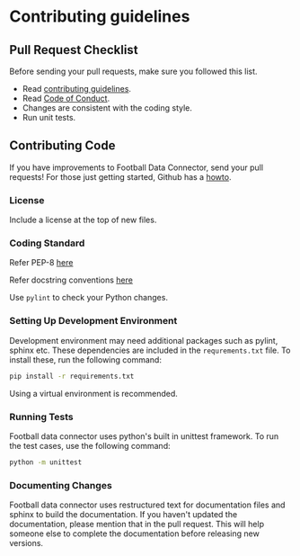# Contributing guidelines

## Pull Request Checklist

Before sending your pull requests, make sure you followed this list.

- Read [contributing guidelines](CONTRIBUTING.md).
- Read [Code of Conduct](code-of-conduct.md).
- Changes are consistent with the coding style.
- Run unit tests.

## Contributing Code

If you have improvements to Football Data Connector, send your pull requests!
For those just getting started, Github has a 
[howto](https://help.github.com/articles/using-pull-requests/).

### License

Include a license at the top of new files.

### Coding Standard

Refer PEP-8 [here](https://www.python.org/dev/peps/pep-0008/)

Refer docstring conventions [here](https://www.python.org/dev/peps/pep-0257/)

Use `pylint` to check your Python changes.

### Setting Up Development Environment

Development environment may need additional packages such as pylint, sphinx 
etc. These dependencies are included in the `requrements.txt` file. To install
these, run the following command:

```bash
pip install -r requirements.txt

```

Using a virtual environment is recommended.

### Running Tests

Football data connector uses python's built in unittest framework. To run the
test cases, use the following command:

```bash
python -m unittest
```

### Documenting Changes

Football data connector uses restructured text for documentation files and 
sphinx to build the documentation. If you haven't updated the documentation,
please mention that in the pull request. This will help someone else to
complete the documentation before releasing new versions.
